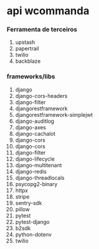 # api wcommanda


### Ferramenta de terceiros

1. upstash
1. papertrail
1. twilio
1. backblaze


### frameworks/libs

1. django
1. django-cors-headers
1. django-filter
1. djangorestframework
1. djangorestframework-simplejwt
1. django-auditlog
1. django-axes
1. django-cachalot
1. django-cors
1. django-cors
1. django-filter
1. django-lifecycle
1. django-multitenant
1. django-redis
1. django-threadlocals
1. psycopg2-binary
1. httpx
1. stripe
1. sentry-sdk
1. pillow
1. pytest
1. pytest-django
1. b2sdk
1. python-dotenv
1. twilio